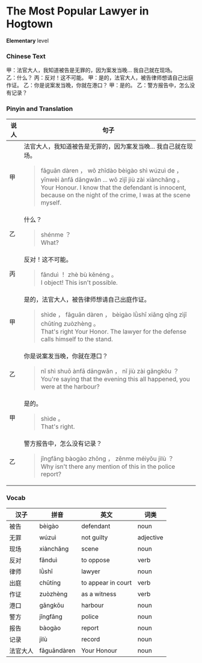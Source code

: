 # The Most Popular Lawyer in Hogtown
**Elementary** level
### Chinese Text
甲：法官大人，我知道被告是无罪的，因为案发当晚... 我自己就在现场。<br />乙：什么？
丙：反对！这不可能。
甲：是的，法官大人，被告律师想请自己出庭作证。
乙：你是说案发当晚，你就在港口？
甲：是的。
乙：警方报告中，怎么没有记录？

### Pinyin and Translation
|说人|句子|
|----|----|
|甲|法官大人，我知道被告是无罪的，因为案发当晚... 我自己就在现场。<blockquote>fǎguān dàren ， wǒ zhīdào bèigào shì wúzuì de ， yīnwèi ànfā dāngwǎn ... wǒ zìjǐ jiù zài xiànchǎng 。<br />Your Honour. I know that the defendant is innocent, because on the night of the crime, I was at the scene myself.</blockquote>|
|乙|什么？<blockquote>shénme ？<br />What?</blockquote>|
|丙|反对！这不可能。<blockquote>fǎnduì ！ zhè bù kěnéng 。<br />I object! This isn't possible.</blockquote>|
|甲|是的，法官大人，被告律师想请自己出庭作证。<blockquote>shìde ， fǎguān dàren ， bèigào lǜshī xiǎng qǐng zìjǐ chūtíng zuòzhèng 。<br />That's right Your Honor. The lawyer for the defense calls himself to the stand.</blockquote>|
|乙|你是说案发当晚，你就在港口？<blockquote>nǐ shì shuō ànfā dāngwǎn ， nǐ jiù zài gǎngkǒu ？<br />You're saying that the evening this all happened, you were at the harbour?</blockquote>|
|甲|是的。<blockquote>shìde 。<br />That's right.</blockquote>|
|乙|警方报告中，怎么没有记录？<blockquote>jǐngfāng bàogào zhōng ， zěnme méiyǒu jìlù ？<br />Why isn't there any mention of this in the police report?</blockquote>|
### Vocab
|汉子|拼音|英文|词类|
|----|----|----|----|
|被告|bèigào|defendant|noun|
|无罪|wúzuì|not guilty|adjective|
|现场|xiànchǎng|scene|noun|
|反对|fǎnduì|to oppose|verb|
|律师|lǜshī|lawyer|noun|
|出庭|chūtíng|to appear in court|verb|
|作证|zuòzhèng|as a witness|verb|
|港口|gǎngkǒu|harbour|noun|
|警方|jǐngfāng|police|noun|
|报告|bàogào|report|noun|
|记录|jìlù|record|noun|
|法官大人|fǎguāndàren|Your Honour|noun|
